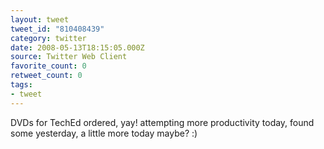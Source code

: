 ```yaml
---
layout: tweet
tweet_id: "810408439"
category: twitter
date: 2008-05-13T18:15:05.000Z
source: Twitter Web Client
favorite_count: 0
retweet_count: 0
tags:
- tweet
---
```


DVDs for TechEd ordered, yay! attempting more productivity today, found some yesterday, a little more today maybe? :)

